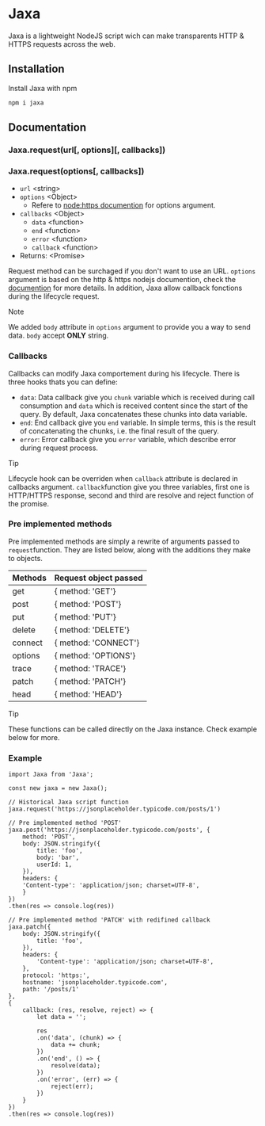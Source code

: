 
# Jaxa

Jaxa is a lightweight NodeJS script wich can make transparents HTTP & HTTPS requests across the web.
## Installation

Install Jaxa with npm

```bash
npm i jaxa
```
## Documentation

### Jaxa.request(url[, options][, callbacks])
### Jaxa.request(options[, callbacks])

- `url` \<string\>
- `options` \<Object\>
    - Refere to [node:https documention](https://nodejs.org/api/https.html#httpsrequesturl-options-callback) for options argument.
- `callbacks` \<Object\>
    - `data` \<function\>
    - `end` \<function\>
    - `error` \<function\>
    - `callback` \<function\>
- Returns: \<Promise\>

Request method can be surchaged if you don't want to use an URL. `options` argument is based on the http & https nodejs documention, check the [documention](https://nodejs.org/api/https.html#httpsrequesturl-options-callback) for more details.
In addition, Jaxa allow callback fonctions during the lifecycle request.

> [!NOTE]
> We added `body` attribute in `options` argument to provide you a way to send data. `body` accept **ONLY** string.

### Callbacks

Callbacks can modify Jaxa comportement during his lifecycle. There is three hooks thats you can define:

- `data`: Data callback give you `chunk` variable which is received during call consumption and `data` which is received content since the start of the query. By default, Jaxa concatenates these chunks into data variable.
- `end`: End callback give you `end` variable. In simple terms, this is the result of concatenating the chunks, i.e. the final result of the query.
- `error`: Error callback give you `error` variable, which describe error during request process.  

> [!TIP]
> Lifecycle hook can be overriden when `callback` attribute is declared in callbacks argument. `callback`function give you three variables, first one is HTTP/HTTPS response, second and third are resolve and reject function of the promise.

### Pre implemented methods

Pre implemented methods are simply a rewrite of arguments passed to `request`function. They are listed below, along with the additions they make to objects.

| Methods  | Request object passed |
| :------- | :-------------------- |
| get      | { method: 'GET'}      |
| post     | { method: 'POST'}     |
| put      | { method: 'PUT'}      |
| delete   | { method: 'DELETE'}   |
| connect  | { method: 'CONNECT'}  |
| options  | { method: 'OPTIONS'}  |
| trace    | { method: 'TRACE'}    |
| patch    | { method: 'PATCH'}    |
| head     | { method: 'HEAD'}     |

> [!TIP]
> These functions can be called directly on the Jaxa instance. Check example below for more.

### Example

``` 
import Jaxa from 'Jaxa';

const new jaxa = new Jaxa();

// Historical Jaxa script function
jaxa.request('https://jsonplaceholder.typicode.com/posts/1')

// Pre implemented method 'POST'
jaxa.post('https://jsonplaceholder.typicode.com/posts', {
    method: 'POST',
    body: JSON.stringify({
        title: 'foo',
        body: 'bar',
        userId: 1,
    }),
    headers: {
    'Content-type': 'application/json; charset=UTF-8',
    }
})
.then(res => console.log(res))

// Pre implemented method 'PATCH' with redifined callback
jaxa.patch({
    body: JSON.stringify({
        title: 'foo',
    }),
    headers: {
        'Content-type': 'application/json; charset=UTF-8',
    },
    protocol: 'https:',
    hostname: 'jsonplaceholder.typicode.com',
    path: '/posts/1'
},
{
    callback: (res, resolve, reject) => {
        let data = '';

        res
        .on('data', (chunk) => {
            data += chunk;
        })
        .on('end', () => {
            resolve(data);
        })
        .on('error', (err) => {
            reject(err);
        })
    }
})
.then(res => console.log(res))

```